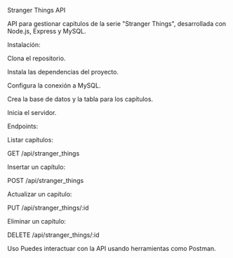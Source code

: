 
Stranger Things API

API para gestionar capítulos de la serie "Stranger Things", desarrollada con Node.js, Express y MySQL.

Instalación:

Clona el repositorio.

Instala las dependencias del proyecto.

Configura la conexión a MySQL.

Crea la base de datos y la tabla para los capítulos.

Inicia el servidor.

Endpoints:

Listar capítulos: 

GET /api/stranger_things

Insertar un capítulo:

POST /api/stranger_things

Actualizar un capítulo:

PUT /api/stranger_things/:id

Eliminar un capítulo:

DELETE /api/stranger_things/:id

Uso
Puedes interactuar con la API usando herramientas como Postman.